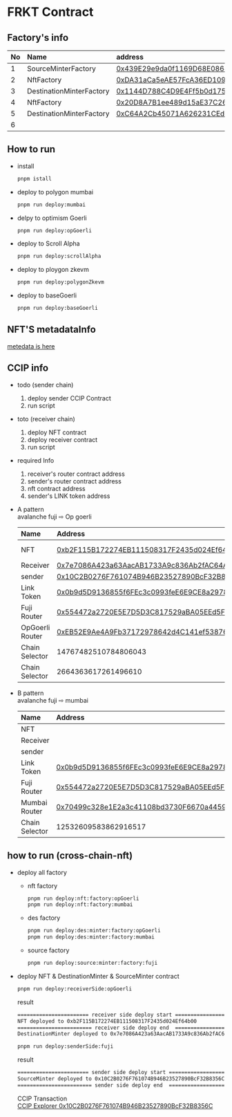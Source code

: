 # FRKT Contract

## Factory's info

| No  | Name                     | address                                                                                                                               | chain    |
| :-- | :----------------------- | :------------------------------------------------------------------------------------------------------------------------------------ | :------- |
| 1   | SourceMinterFactory      | [0x439E29e9da0f1169D68E0868d7DADA6b45d89e22](https://testnet.snowtrace.io/address/0x439E29e9da0f1169D68E0868d7DADA6b45d89e22)         | Fuji     |
| 2   | NftFactory               | [0xDA31aCa5eAE57FcA36ED109e71B8E407B348aB08](https://goerli-optimism.etherscan.io/address/0xda31aca5eae57fca36ed109e71b8e407b348ab08) | OpGoerli |
| 3   | DestinationMinterFactory | [0x1144D788C4D9E4Ff5b0d175dE29Db46A4200CbA4](https://goerli-optimism.etherscan.io/address/0x1144D788C4D9E4Ff5b0d175dE29Db46A4200CbA4) | OpGoerli |
| 4   | NftFactory               | [0x20D8A7B1ee489d15aE37C26eB26Ec880ec8B62D6](https://mumbai.polygonscan.com/address/0x20D8A7B1ee489d15aE37C26eB26Ec880ec8B62D6)       | Mumbai   |
| 5   | DestinationMinterFactory | [0xC64A2Cb45071A626231CEd45C8DDDfa2a4BA1481](https://mumbai.polygonscan.com/address/0xC64A2Cb45071A626231CEd45C8DDDfa2a4BA1481)       | Mumbai   |
| 6   |                          |                                                                                                                                       |          |

## How to run

- install

  ```bash
  pnpm istall
  ```

- deploy to polygon mumbai

  ```bash
  pnpm run deploy:mumbai
  ```

- delpy to optimism Goerli

  ```bash
  pnpm run deploy:opGoerli
  ```

- deploy to Scroll Alpha

  ```bash
  pnpm run deploy:scrollAlpha
  ```

- deploy to ploygon zkevm

  ```bash
  pnpm run deploy:polygonZkevm
  ```

- deploy to baseGoerli

  ```bash
  pnpm run deploy:baseGoerli
  ```

## NFT'S metadataInfo

[metedata is here](https://ipfs.io/ipfs/bafkreia34hl3lhr2z6n577miz3ibhb2sximvmv2gufxgrslu4q3jj2zkri)

## CCIP info

- todo (sender chain)

  1. deploy sender CCIP Contract
  2. run script

- toto (receiver chain)

  1. deploy NFT contract
  2. deploy receiver contract
  3. run script

- required Info

  1. receiver's router contract address
  2. sender's router contract address
  3. nft contract address
  4. sender's LINK token address

- A pattern  
  avalanche fuji ⇨ Op goerli

  | Name            | Address                                                                                                                               | Chain     |
  | :-------------- | :------------------------------------------------------------------------------------------------------------------------------------ | :-------- |
  | NFT             | [0xb2F115B172274EB111508317F2435d024Ef64b00](https://goerli-optimism.etherscan.io/address/0xb2F115B172274EB111508317F2435d024Ef64b00) | Op Goerli |
  | Receiver        | [0x7e7086A423a63AacAB1733A9c836Ab2fAC64A1c8](https://goerli-optimism.etherscan.io/address/0x7e7086A423a63AacAB1733A9c836Ab2fAC64A1c8) | OpGoerli  |
  | sender          | [0x10C2B0276F761074B946B23527890BcF32B8356C](https://testnet.snowtrace.io/address/0x10C2B0276F761074B946B23527890BcF32B8356C)         | Fuji      |
  | Link Token      | [0x0b9d5D9136855f6FEc3c0993feE6E9CE8a297846](https://testnet.snowtrace.io/address/0x0b9d5D9136855f6FEc3c0993feE6E9CE8a297846)         | Fuji      |
  | Fuji Router     | [0x554472a2720E5E7D5D3C817529aBA05EEd5F82D8](https://testnet.snowtrace.io/address/0x554472a2720E5E7D5D3C817529aBA05EEd5F82D8)         | Fuji      |
  | OpGoerli Router | [0xEB52E9Ae4A9Fb37172978642d4C141ef53876f26](https://goerli-optimism.etherscan.io/address/0xEB52E9Ae4A9Fb37172978642d4C141ef53876f26) | OpGoerli  |
  | Chain Selector  | 14767482510784806043                                                                                                                  | fuji      |
  | Chain Selector  | 2664363617261496610                                                                                                                   | Op Goerli |

- B pattern  
  avalanche fuji ⇨ mumbai

  | Name           | Address                                                                                                                         | Chain  |
  | :------------- | :------------------------------------------------------------------------------------------------------------------------------ | :----- |
  | NFT            | []()                                                                                                                            |        |
  | Receiver       | []()                                                                                                                            |        |
  | sender         | []()                                                                                                                            | Fuji   |
  | Link Token     | [0x0b9d5D9136855f6FEc3c0993feE6E9CE8a297846](https://testnet.snowtrace.io/address/0x0b9d5D9136855f6FEc3c0993feE6E9CE8a297846)   | Fuji   |
  | Fuji Router    | [0x554472a2720E5E7D5D3C817529aBA05EEd5F82D8](https://testnet.snowtrace.io/address/0x554472a2720E5E7D5D3C817529aBA05EEd5F82D8)   | Fuji   |
  | Mumbai Router  | [0x70499c328e1E2a3c41108bd3730F6670a44595D1](https://mumbai.polygonscan.com/address/0x70499c328e1E2a3c41108bd3730F6670a44595D1) | Mumbai |
  | Chain Selector | 12532609583862916517                                                                                                            | mumbai |

## how to run (cross-chain-nft)

- deploy all factory

  - nft factory

    ```bash
    pnpm run deploy:nft:factory:opGoerli
    pnpm run deploy:nft:factory:mumbai
    ```

  - des factory

    ```bash
    pnpm run deploy:des:minter:factory:opGoerli
    pnpm run deploy:des:minter:factory:mumbai
    ```

  - source factory

    ```bash
    pnpm run deploy:source:minter:factory:fuji
    ```

- deploy NFT & DestinationMinter & SourceMinter contract

  ```bash
  pnpm run deploy:receiverSide:opGoerli
  ```

  result

  ```bash
  ======================= receiver side deploy start =========================
  NFT deployed to 0xb2F115B172274EB111508317F2435d024Ef64b00
  ======================== receiver side deploy end  ========================
  DestinationMinter deployed to 0x7e7086A423a63AacAB1733A9c836Ab2fAC64A1c8
  ```

  ```bash
  pnpm run deploy:senderSide:fuji
  ```

  result

  ```bash
  ======================= sender side deploy start =========================
  SourceMinter deployed to 0x10C2B0276F761074B946B23527890BcF32B8356C
  ======================== sender side deploy end  ========================
  ```

  CCIP Transaction  
  [CCIP Explorer 0x10C2B0276F761074B946B23527890BcF32B8356C](https://ccip.chain.link/address/0x10C2B0276F761074B946B23527890BcF32B8356C)
